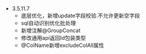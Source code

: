 - 3.5.11.7
  - 底层优化，新增update字段校验.不允许更新空字段
  - sql自动识别优化批处理
  - 新增注解@GroupConcat
  - 修改通用api返回Id包装类型
  - @ColName新增excludeColAll属性
  